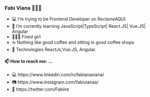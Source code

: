 ### Fabi Viana 👩🏻‍💻
<!--
**FabiViana/FabiViana** is a ✨ _special_ ✨ repository because its `README.md` (this file) appears on your GitHub profile.
-->
<ul>
  <li>💻 I’m trying to be Frontend Developer on ReclameAQUI </li>
  <li>📝 I’m currently learning JavaScript|TypeScript| React.JS| Vue.JS| Angular</li>
  <li>🚴🏻‍♀️ Fixed girl</li>
   <li>☕️ Nothing like good coffee and sitting in good coffee shops</li>
  <li>🤖 Technologies ReactJs,Vue.JS, Angular.
 </ul>


#### 📫 How to reach me: ...

<ul>
  <li>💻 https://www.linkedin.com/in/fabianaviana/</li>
  <li>📷 https://www.instagram.com/fabivianaa/</li>
  <li>📱 https://twitter.com/Fabiire</li>
</ul>
